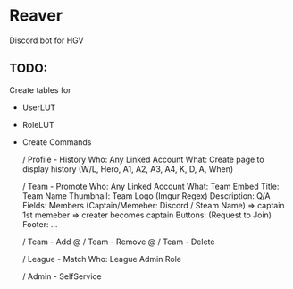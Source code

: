 # Reaver

Discord bot for HGV

## TODO:

Create tables for

- UserLUT
- RoleLUT

- Create Commands

  / Profile - History
  Who: Any Linked Account
  What: Create page to display history (W/L, Hero, A1, A2, A3, A4, K, D, A, When)

  / Team - Promote
  Who: Any Linked Account
  What: Team Embed
  Title: Team Name
  Thumbnail: Team Logo (Imgur Regex)
  Description: Q/A
  Fields: Members (Captain/Memeber: Discord / Steam Name)
  => captain 1st memeber
  => creater becomes captain
  Buttons: (Request to Join)
  Footer: ...

  / Team - Add @
  / Team - Remove @
  / Team - Delete

  / League - Match
  Who: League Admin Role

  / Admin - SelfService
